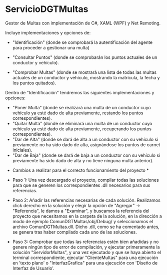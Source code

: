# ServicioDGTMultas
Gestor de Multas con implementación de C#, XAML (WPF) y Net Remoting.

Incluye implementaciones y opciones de:

- "Identificación" (donde se comprobará la autentificación del agente para proceder a gestionar una multa)
  
- "Consultar Puntos" (donde se comprobarán los puntos actuales de un conductor y vehículo).

- "Comprobar Multas" (donde se mostrará una lista de todas las multas actuales de un conductor y vehículo, mostrando la matrícula, la fecha y los puntos quitados).

Dentro de "Identificación" tendremos las siguientes implementaciones y opciones:

- "Poner Multa" (donde se realizará una multa de un conductor cuyo vehículo ya esté dado de alta previamente, restando los puntos correspondientes).
- "Quitar Multa" (donde se eliminará una multa de un conductor cuyo vehículo ya esté dado de alta previamente, recuperando los puntos correspondientes).
- "Dar de Alta" (donde se dará de alta a un conductor con su vehículo si previamente no ha sido dado de alta, asignándose los puntos de carnet iniciales).
- "Dar de Baja" (donde se dará de baja a un conductor con su vehículo si previamente ha sido dado de alta y no tiene ninguna multa anterior).

* Cambios a realizar para el correcto funcionamiento del proyecto * 

- Paso 1: Una vez descargado el proyecto, compilar todas las soluciones para que se generen los correspondientes .dll necesarios para sus referencias.

- Paso 2: Añadir las referencias necesarias de cada solución. Realizamos click derecho en la solución y elegir la opción de "Agregar" -> "Referencia", le damos a "Examinar", y buscamos la referencia del proyecto que necesitamos en la carpeta de la solución, en la dirección a modo de ejemplo ComunDGTMultas/obj/Debug/ y seleccionamos el archivo ComunDGTMultas.dll. Dicho .dll, como se ha comentado antes, se genera tras haber compilado cada uno de las soluciones.

- Paso 3: Comprobar que todas las referencias estén bien añadidas y no genere ningún tipo de error de compilación, y ejecutar primeramente la solución "ServidorMultas", y una vez ejecutado y que se haya abierto el terminal correspondiente, ejecutar "ClienteMultas" para una ejecución en 'texto plano' o "InterfazGrafica" para una ejecución con 'Diseño de Interfaz de Usuario'.
